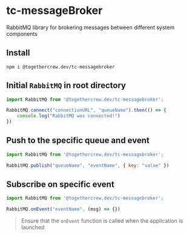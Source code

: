 # tc-messageBroker
RabbitMQ library for brokering messages between different system components


## Install 
`npm i @togethercrew.dev/tc-messagebroker `

## Initial `RabbitMQ` in root directory
```Javascript
import RabbitMQ from '@togethercrew.dev/tc-messagebroker';

RabbitMQ.connect("connectionURL", "queueName").then(() => {
    console.log("RabbitMQ was connected!")
})
```

## Push to the specific queue and event
```Javascript
import RabbitMQ from '@togethercrew.dev/tc-messagebroker';

RabbitMQ.publish("queueName", "eventName", { key: "value" })
```

## Subscribe on specific event
```Javascript
import RabbitMQ from '@togethercrew.dev/tc-messagebroker';

RabbitMQ.onEvent("eventName", (msg) => {})
```
> Ensure that the `onEvent` function is called when the application is launched

